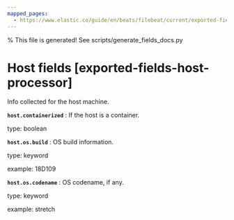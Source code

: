 ```yaml
---
mapped_pages:
  - https://www.elastic.co/guide/en/beats/filebeat/current/exported-fields-host-processor.html
---
```


% This file is generated! See scripts/generate_fields_docs.py

# Host fields [exported-fields-host-processor]

Info collected for the host machine.

**`host.containerized`**
:   If the host is a container.

type: boolean


**`host.os.build`**
:   OS build information.

type: keyword

example: 18D109


**`host.os.codename`**
:   OS codename, if any.

type: keyword

example: stretch


